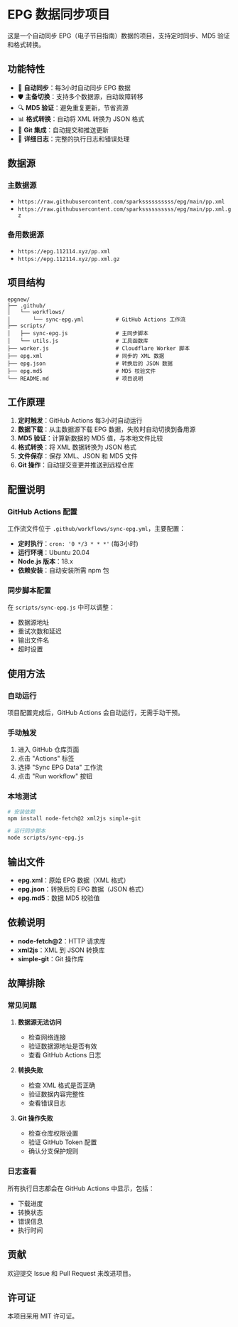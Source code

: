 # EPG 数据同步项目

这是一个自动同步 EPG（电子节目指南）数据的项目，支持定时同步、MD5 验证和格式转换。

## 功能特性

- 🔄 **自动同步**：每3小时自动同步 EPG 数据
- 🛡️ **主备切换**：支持多个数据源，自动故障转移
- 🔍 **MD5 验证**：避免重复更新，节省资源
- 📊 **格式转换**：自动将 XML 转换为 JSON 格式
- 🤖 **Git 集成**：自动提交和推送更新
- 📝 **详细日志**：完整的执行日志和错误处理

## 数据源

### 主数据源
- `https://raw.githubusercontent.com/sparkssssssssss/epg/main/pp.xml`
- `https://raw.githubusercontent.com/sparkssssssssss/epg/main/pp.xml.gz`

### 备用数据源
- `https://epg.112114.xyz/pp.xml`
- `https://epg.112114.xyz/pp.xml.gz`

## 项目结构

```
epgnew/
├── .github/
│   └── workflows/
│       └── sync-epg.yml          # GitHub Actions 工作流
├── scripts/
│   ├── sync-epg.js               # 主同步脚本
│   └── utils.js                  # 工具函数库
├── worker.js                     # Cloudflare Worker 脚本
├── epg.xml                       # 同步的 XML 数据
├── epg.json                      # 转换后的 JSON 数据
├── epg.md5                       # MD5 校验文件
└── README.md                     # 项目说明
```

## 工作原理

1. **定时触发**：GitHub Actions 每3小时自动运行
2. **数据下载**：从主数据源下载 EPG 数据，失败时自动切换到备用源
3. **MD5 验证**：计算新数据的 MD5 值，与本地文件比较
4. **格式转换**：将 XML 数据转换为 JSON 格式
5. **文件保存**：保存 XML、JSON 和 MD5 文件
6. **Git 操作**：自动提交变更并推送到远程仓库

## 配置说明

### GitHub Actions 配置

工作流文件位于 `.github/workflows/sync-epg.yml`，主要配置：

- **定时执行**：`cron: '0 */3 * * *'` (每3小时)
- **运行环境**：Ubuntu 20.04
- **Node.js 版本**：18.x
- **依赖安装**：自动安装所需 npm 包

### 同步脚本配置

在 `scripts/sync-epg.js` 中可以调整：

- 数据源地址
- 重试次数和延迟
- 输出文件名
- 超时设置

## 使用方法

### 自动运行

项目配置完成后，GitHub Actions 会自动运行，无需手动干预。

### 手动触发

1. 进入 GitHub 仓库页面
2. 点击 "Actions" 标签
3. 选择 "Sync EPG Data" 工作流
4. 点击 "Run workflow" 按钮

### 本地测试

```bash
# 安装依赖
npm install node-fetch@2 xml2js simple-git

# 运行同步脚本
node scripts/sync-epg.js
```

## 输出文件

- **epg.xml**：原始 EPG 数据（XML 格式）
- **epg.json**：转换后的 EPG 数据（JSON 格式）
- **epg.md5**：数据 MD5 校验值

## 依赖说明

- **node-fetch@2**：HTTP 请求库
- **xml2js**：XML 到 JSON 转换库
- **simple-git**：Git 操作库

## 故障排除

### 常见问题

1. **数据源无法访问**
   - 检查网络连接
   - 验证数据源地址是否有效
   - 查看 GitHub Actions 日志

2. **转换失败**
   - 检查 XML 格式是否正确
   - 验证数据内容完整性
   - 查看错误日志

3. **Git 操作失败**
   - 检查仓库权限设置
   - 验证 GitHub Token 配置
   - 确认分支保护规则

### 日志查看

所有执行日志都会在 GitHub Actions 中显示，包括：
- 下载进度
- 转换状态
- 错误信息
- 执行时间

## 贡献

欢迎提交 Issue 和 Pull Request 来改进项目。

## 许可证

本项目采用 MIT 许可证。 